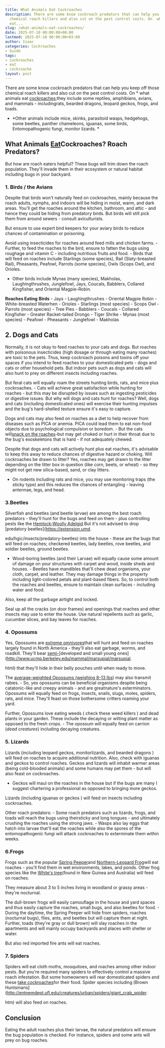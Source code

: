 ```yaml
---
title: What Animals Eat Cockroaches
description: There are some know cockroach predators that can help you keep off those
  chemical roach killers and also cut on the pest control costs. On  what animals
  eat...
slug: /what-animals-eat-cockroaches/
date: 2025-07-10 00:00:00+00:00
lastmod: 2025-07-10 00:00:00+03:00
author: Isaac
categories: Cockroaches
- Guide
tags:
- cockroaches
- eat
- cockroache
layout: post
---
```

There are some know cockroach predators that can help you keep off those chemical roach killers and also cut on the pest control costs. On * what animals eat [cockroaches](https://pestpolicy.com/best-roach-bait/);they include some reptiles, amphibians, avians, and mammals - includingrats, bearded dragons, leopard geckos, frogs, and toads.

* *Other animals include mice, skinks, parasitoid wasps, hedgehogs, some beetles, panther chameleons, iguanas, some birds, Entomopathogenic fungi, monitor lizards. *

##  What Animals [Eat](https://pestpolicy.com/do-cockroaches-eat-bed-bugs/)Cockroaches? Roach Predators?

But how are roach eaters helpful? These bugs will trim down the roach population. They'll invade them in their ecosystem or natural habitat including bugs in your backyard.

###  1. Birds / the Avians

Despite that birds won't naturally feed on cockroaches, mainly because the roach adults, nymphs, and indoors will be hiding in moist, warm, and dark areas. You'll get the roaches around the kitchen, bathroom, and attic - and hence they could be hiding from predatory birds. But birds will still pick them from around sewers - consult aviculturists.

But ensure to use expert bird keepers for your aviary birds to reduce chances of contamination or poisoning.

Avoid using insecticides for roaches around feed mills and chicken farms. - Further, to feed the roaches to the bird, ensure to fatten the bugs using roughage and vitamin C - including nutritious fruits and food. - Birds that will feed on roaches include Starlings (some species), Rail (Slaty-breasted Rail), Pheasants, Peafowl, Parrots (some species), Owls (Scops Owl), and Orioles.

- Other birds include Mynas (many species), Makholas, Laughingthrushes, Junglefowl, Jays, Coucals, Babblers, Collared Kingfisher, and Oriental Magpie-Robin.

**Roaches Eating** **Birds** - Jays - Laughingthrushes - Oriental Magpie Robin - White-breasted Waterhen - Orioles - Starlings (most species) - Scops Owl - Parrots (most species) - Tree Pies - Babblers - Coucals - Collared Kingfisher - Greater Racket-tailed Drongo - Tiger Shrike - Mynas (most species) - Peafowl - Pheasants - Junglefowl - Makholas

##  2. Dogs and Cats

Normally, it is not okay to feed roaches to your cats and dogs. But roaches with poisonous insecticides (high dosage or through eating many roaches) are toxic to the pets. Thus, keep cockroach poisons and toxins off your spaces if you intend to feed roaches to your domesticated pets - dogs and cats or other household pets. But indoor pets such as dogs and cats will also hunt to prey on different insects including roaches.

But feral cats will equally roam the streets hunting birds, rats, and mice plus cockroaches. - Cats will achieve great satisfaction while hunting for roaches - but this may be disrupted by issues such as ingesting pesticides or digestive issues. But why will dogs and cats hunt for roaches? Well, dogs and cats (including domesticated ones) will exercise their hunting impulses and the bug's hard-shelled texture ensure it's easy to capture.

Dogs and cats may also feed on roaches as a diet to help recover from diseases such as PICA or anemia. PICA could lead them to eat non-food objects due to psychological compulsion or boredom. - But the cats will[snack on the roaches](https://pestpolicy.com/how-to-get-rid-of-cockroaches/)-but may get choked or hurt in their throat due to the bug's exoskeletons that is hard - if not adequately chewed.

Despite that dogs and cats will actively hunt plus eat roaches, it's advisable to keep this away to reduce chances of digestive hazard or choking. Will cockroaches be drawn to litter? Yes, roaches may get drawn to the litter depending on the litter box in question (like corn, beets, or wheat) - so they might not get new silica-based, sand, or clay litters.

- On rodents including rats and mice, you may use monitoring traps (the sticky type) and this reduces the chances of entangling - leaving antennae, legs, and head.

###  3.Beetles

Silverfish and beetles (and beetle larvae) are among the best roach predators - they'll hunt for the bugs and feed on them - plus controlling pests like the [Hemlock-Woolly Adelgid](https://www.dec.ny.gov/animals/7250.html).But it's not advised to drop [predatory beetles](https://extension.umd.

edu/hgic/insects/predatory-beetles) into the house - these are the bugs that will feed on roaches; checkered beetles, lady beetles, rove beetles, and soldier beetles, ground beetles.

- Wood-boring beetles (and their Larvae) will equally cause some amount of damage on your structures with carpet and wood, inside sheds and houses. - Beetles have mandibles that'll chew dead organisms, your cloth, carpet, and leather. They may damage things in the property including light-colored petals and plant-based fibers. So, to control both the roaches and beetles, ensure to maintain clean surfaces - including water and food.

Also, keep all the garbage airtight and locked.

Seal up all the cracks (on door frames) and openings that roaches and other insects may use to enter the house. Use natural repellents such as garlic, cucumber slices, and bay leaves for roaches.

###  4. Opossums

Yes, Opossums are [extreme omnivores](https://www.aces.edu/blog/topics/wildlife/the-virginia-opossum-our-only-native-marsupial/)that will hunt and feed on roaches largely found in North America - they'll also eat garbage, worms, and roadkill. They'll bear [semi-](http://www.ucmp.berkeley.edu/mammal/marsupial/marsupial.html)[developed and small young ones](http://www.ucmp.berkeley.edu/mammal/marsupial/marsupial.

html) that they'll hide in their belly pouches until when ready to move.

The [average-weighted Opossums (weighing 8-13 lbs](https://www.nationalgeographic.com/animals/mammals/group/opossums/)) may also transmit rabies. - So, yes opossums can be beneficial organisms despite being catatonic-like and creepy animals - and are greatnature's exterminators. Opossums will equally feed on frogs, insects, snails, slugs, moles, spiders, rats, and mice. They'll feast on those bothersome critters roaming your yard.

Further, Opossums love eating weeds ( check these weed killers ) and dead plants in your garden. These include the decaying or wilting plant matter as opposed to the fresh crops. - The opossum will equally feed on carrion (*dead creatures*) including decaying creatures.

###  5. Lizards

Lizards (including leopard geckos, monitorlizards, and bearded dragons ) will feed on roaches to acquire additional nutrition. Also, check with iguanas and geckos to control roaches. Geckos and lizards will inhabit warmer areas (being cold-blooded animals) and some humans may pet them - but will also feast on cockroaches.

- Geckos will maul on the roaches in the house but if the bugs are many I suggest chartering a professional as opposed to bringing more geckos.

Lizards (including iguanas or geckos ) will feed on insects including cockroaches.

Other roach predators: - Some roach predators such as lizards, frogs, and toads will reach the bugs using theirsticky and long tongues - and ultimately crushing the roaches using the strong jaws. - Wasps also lay eggs that hatch into larvae that'll eat the roaches while also the spores of the entomopathogenic fungi will attack cockroaches to exterminate them within weeks.

###  6.Frogs

Frogs such as the popular [Spring Peeper](https://animaldiversity.org/site/accounts/information/Pseudacris_crucifer.html)and [Northern-Leopard Frog](http://www.biokids.umich.edu/critters/Lithobates_pipiens/)will eat roaches - you'll find them in wet environments, lakes, and ponds. Other frog species like the [White's tree](https://nationalzoo.si.edu/animals/whites-tree-frog)(found in New Guinea and Australia) will feed on roaches.

They measure about 3 to 5 inches living in woodland or grassy areas - they're nocturnal.

The dull-brown frogs will easily camouflage in the house and yard spaces and thus easily capture the roaches, small bugs, and also beetles for food. - During the daytime, the Spring Peeper will hide from spiders, roaches (nocturnal bugs), flies, ants, and beetles but will capture them at night. Further, toads (they're gray or dull brown) will slay roaches in the apartments and will mainly occupy backyards and places with shelter or water.

But also red imported fire ants will eat roaches.

###  7. Spiders

Spiders will eat cloth moths, mosquitoes, and roaches among other indoor pests. But you're required many spiders to effectively control a massive roach infestation. But some homeowners will rear domesticated spiders and these [take cockroaches](https://www.quora.com/Do-spiders-eat-cockroaches)for their food. Spider species including [Brown Huntsmans](http://entnemdept.ufl.edu/creatures/urban/spiders/giant_crab_spider.

htm) will also feed on roaches.

##  Conclusion

Eating the adult roaches plus their larvae, the natural predators will ensure the bug population is checked. For instance, spiders and some ants will prey on bug roaches.